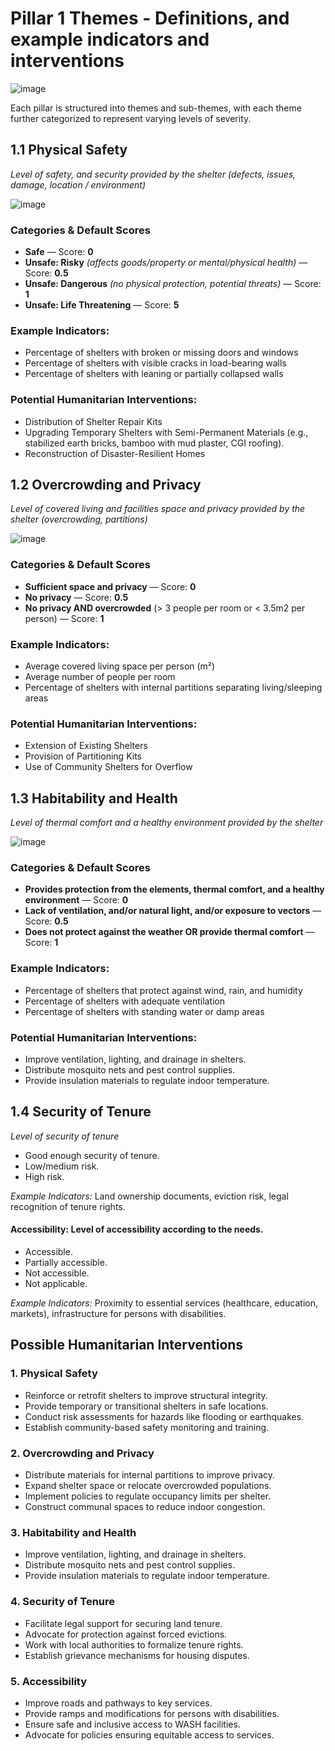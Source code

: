 # **Pillar 1 Themes** - Definitions, and example indicators and interventions

![image](https://github.com/user-attachments/assets/9cc86ab2-2ad4-42a6-b593-7c78386479ec)

Each pillar is structured into themes and sub-themes, with each theme further categorized to represent varying levels of severity.



## 1.1 Physical Safety
_Level of safety, and security provided by the shelter (defects, issues, damage, location / environment)_

![image](https://github.com/user-attachments/assets/1f18c17f-d04a-44a4-8729-043f655fc86c)

### Categories & Default Scores

- **Safe** — Score: **0**
- **Unsafe: Risky** _(affects goods/property or mental/physical health)_ — Score: **0.5**
- **Unsafe: Dangerous** _(no physical protection, potential threats)_ — Score: **1**
- **Unsafe: Life Threatening** — Score: **5**

### Example Indicators:
- Percentage of shelters with broken or missing doors and windows
- Percentage of shelters with visible cracks in load-bearing walls
- Percentage of shelters with leaning or partially collapsed walls

### Potential Humanitarian Interventions:
- Distribution of Shelter Repair Kits
- Upgrading Temporary Shelters with Semi-Permanent Materials (e.g., stabilized earth bricks, bamboo with mud plaster, CGI roofing).
- Reconstruction of Disaster-Resilient Homes


## 1.2 Overcrowding and Privacy 
_Level of covered living and facilities space and privacy provided by the shelter (overcrowding, partitions)_

![image](https://github.com/user-attachments/assets/5d62b473-ede1-49e6-a74a-b92840c18bd9)

### Categories & Default Scores

- **Sufficient space and privacy** — Score: **0**
- **No privacy** — Score: **0.5**
- **No privacy AND overcrowded** (> 3 people per room or < 3.5m2 per person) — Score: **1**

### Example Indicators:
- Average covered living space per person (m²)
- Average number of people per room
- Percentage of shelters with internal partitions separating living/sleeping areas

### Potential Humanitarian Interventions:
- Extension of Existing Shelters
- Provision of Partitioning Kits
- Use of Community Shelters for Overflow


## 1.3 Habitability and Health
_Level of thermal comfort and a healthy environment provided by the shelter_  

![image](https://github.com/user-attachments/assets/25626cea-4e96-4d84-8ed6-2b92a238f56f)

### Categories & Default Scores

- **Provides protection from the elements, thermal comfort, and a healthy environment** — Score: **0**
- **Lack of ventilation, and/or natural light, and/or exposure to vectors** — Score: **0.5**
- **Does not protect against the weather OR provide thermal comfort** — Score: **1** 

### Example Indicators:
- Percentage of shelters that protect against wind, rain, and humidity
- Percentage of shelters with adequate ventilation
- Percentage of shelters with standing water or damp areas

### Potential Humanitarian Interventions:
- Improve ventilation, lighting, and drainage in shelters.  
- Distribute mosquito nets and pest control supplies.  
- Provide insulation materials to regulate indoor temperature.  


## 1.4 Security of Tenure
_Level of security of tenure_

- Good enough security of tenure.  
- Low/medium risk.  
- High risk.  

 _Example Indicators:_ Land ownership documents, eviction risk, legal recognition of tenure rights.  

#### **Accessibility:** Level of accessibility according to the needs.  
- Accessible.  
- Partially accessible.  
- Not accessible.  
- Not applicable.  

 _Example Indicators:_ Proximity to essential services (healthcare, education, markets), infrastructure for persons with disabilities.  


## Possible Humanitarian Interventions  

### 1. Physical Safety  
- Reinforce or retrofit shelters to improve structural integrity.  
- Provide temporary or transitional shelters in safe locations.  
- Conduct risk assessments for hazards like flooding or earthquakes.  
- Establish community-based safety monitoring and training.  

### 2. Overcrowding and Privacy  
- Distribute materials for internal partitions to improve privacy.  
- Expand shelter space or relocate overcrowded populations.  
- Implement policies to regulate occupancy limits per shelter.  
- Construct communal spaces to reduce indoor congestion.  

### 3. Habitability and Health  
- Improve ventilation, lighting, and drainage in shelters.  
- Distribute mosquito nets and pest control supplies.  
- Provide insulation materials to regulate indoor temperature.  

### 4. Security of Tenure  
- Facilitate legal support for securing land tenure.  
- Advocate for protection against forced evictions.  
- Work with local authorities to formalize tenure rights.  
- Establish grievance mechanisms for housing disputes.  

### 5. Accessibility  
- Improve roads and pathways to key services.  
- Provide ramps and modifications for persons with disabilities.  
- Ensure safe and inclusive access to WASH facilities.  
- Advocate for policies ensuring equitable access to services.  

